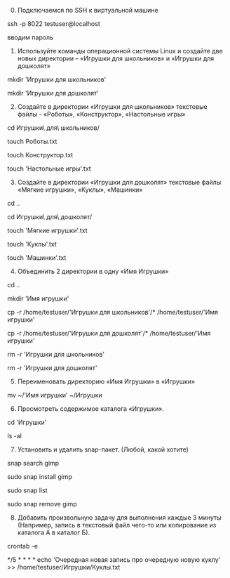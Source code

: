 0. Подключаемся по SSH к виртуальной машине

ssh -p 8022 testuser@localhost

вводим пароль

1. Используйте команды операционной системы Linux и создайте две новых директории – «Игрушки для школьников» и «Игрушки для дошколят»

mkdir 'Игрушки для школьников'

mkdir 'Игрушки для дошколят'

2. Создайте в директории «Игрушки для школьников» текстовые файлы - «Роботы», «Конструктор», «Настольные игры»

cd Игрушки\ для\ школьников/

touch Роботы.txt

touch Конструктор.txt

touch 'Настольные игры'.txt

3. Создайте в директории «Игрушки для дошколят» текстовые файлы «Мягкие игрушки», «Куклы», «Машинки»

cd ..

cd Игрушки\ для\ дошколят/

touch 'Мягкие игрушки'.txt

touch 'Куклы'.txt

touch 'Машинки'.txt

4. Объединить 2 директории в одну «Имя Игрушки»

cd ..

mkdir 'Имя игрушки'

cp -r /home/testuser/'Игрушки для школьников'/* /home/testuser/'Имя игрушки'

cp -r /home/testuser/'Игрушки для дошколят'/* /home/testuser/'Имя игрушки'

rm -r 'Игрушки для школьников'

rm -r 'Игрушки для дошколят'

5. Переименовать директорию «Имя Игрушки» в «Игрушки»

mv ~/'Имя игрушки' ~/Игрушки

6. Просмотреть содержимое каталога «Игрушки».

cd 'Игрушки'

ls -al

7. Установить и удалить snap-пакет. (Любой, какой хотите)

snap search gimp

sudo snap install gimp

sudo snap list

sudo snap remove gimp

8. Добавить произвольную задачу для выполнения каждые 3 минуты (Например, запись в текстовый файл чего-то или копирование из каталога А в каталог Б).

crontab -e

*/5 * * * * echo 'Очередная новая запись про очередную новую куклу' >> /home/testuser/Игрушки/Куклы.txt